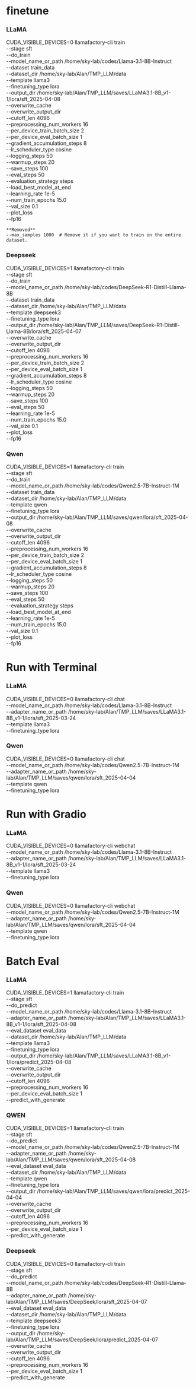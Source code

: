 # finetune 
### LLaMA
CUDA_VISIBLE_DEVICES=0 llamafactory-cli train \
    --stage sft \
    --do_train \
    --model_name_or_path /home/sky-lab/codes/Llama-3.1-8B-Instruct \
    --dataset train_data\
    --dataset_dir /home/sky-lab/Alan/TMP_LLM/data \
    --template llama3 \
    --finetuning_type lora \
    --output_dir /home/sky-lab/Alan/TMP_LLM/saves/LLaMA3.1-8B_v1-1/lora/sft_2025-04-08 \
    --overwrite_cache \
    --overwrite_output_dir \
    --cutoff_len 4096 \
    --preprocessing_num_workers 16 \
    --per_device_train_batch_size 2 \
    --per_device_eval_batch_size 1 \
    --gradient_accumulation_steps 8 \
    --lr_scheduler_type cosine \
    --logging_steps 50 \
    --warmup_steps 20 \
    --save_steps 100 \
    --eval_steps 50 \
    --evaluation_strategy steps \
    --load_best_model_at_end \
    --learning_rate 1e-5 \
    --num_train_epochs 15.0 \
    --val_size 0.1 \
    --plot_loss \
    --fp16


    **Removed**
    --max_samples 1000  # Remove it if you want to train on the entire dataset.
 
### Deepseek
CUDA_VISIBLE_DEVICES=1 llamafactory-cli train \
    --stage sft \
    --do_train \
    --model_name_or_path /home/sky-lab/codes/DeepSeek-R1-Distill-Llama-8B \
    --dataset train_data \
    --dataset_dir /home/sky-lab/Alan/TMP_LLM/data \
    --template deepseek3 \
    --finetuning_type lora \
    --output_dir /home/sky-lab/Alan/TMP_LLM/saves/DeepSeek-R1-Distill-Llama-8B/lora/sft_2025-04-07 \
    --overwrite_cache \
    --overwrite_output_dir \
    --cutoff_len 4096 \
    --preprocessing_num_workers 16 \
    --per_device_train_batch_size 2 \
    --per_device_eval_batch_size 1 \
    --gradient_accumulation_steps 8 \
    --lr_scheduler_type cosine \
    --logging_steps 50 \
    --warmup_steps 20 \
    --save_steps 100 \
    --eval_steps 50 \
    --learning_rate 1e-5 \
    --num_train_epochs 15.0 \
    --val_size 0.1 \
    --plot_loss \
    --fp16

### Qwen
CUDA_VISIBLE_DEVICES=1 llamafactory-cli train \
    --stage sft \
    --do_train \
    --model_name_or_path /home/sky-lab/codes/Qwen2.5-7B-Instruct-1M \
    --dataset train_data \
    --dataset_dir /home/sky-lab/Alan/TMP_LLM/data \
    --template qwen  \
    --finetuning_type lora \
    --output_dir /home/sky-lab/Alan/TMP_LLM/saves/qwen/lora/sft_2025-04-08 \
    --overwrite_cache \
    --overwrite_output_dir \
    --cutoff_len 4096 \
    --preprocessing_num_workers 16 \
    --per_device_train_batch_size 2 \
    --per_device_eval_batch_size 1 \
    --gradient_accumulation_steps 8 \
    --lr_scheduler_type cosine \
    --logging_steps 50 \
    --warmup_steps 20 \
    --save_steps 100 \
    --eval_steps 50 \
    --evaluation_strategy steps \
    --load_best_model_at_end \
    --learning_rate 1e-5 \
    --num_train_epochs 15.0 \
    --val_size 0.1 \
    --plot_loss \
    --fp16



# Run with Terminal
### LLaMA
CUDA_VISIBLE_DEVICES=0 llamafactory-cli chat \
    --model_name_or_path /home/sky-lab/codes/Llama-3.1-8B-Instruct \
    --adapter_name_or_path /home/sky-lab/Alan/TMP_LLM/saves/LLaMA3.1-8B_v1-1/lora/sft_2025-03-24  \
    --template llama3 \
    --finetuning_type lora

### Qwen
CUDA_VISIBLE_DEVICES=0 llamafactory-cli chat \
    --model_name_or_path /home/sky-lab/codes/Qwen2.5-7B-Instruct-1M \
    --adapter_name_or_path /home/sky-lab/Alan/TMP_LLM/saves/qwen/lora/sft_2025-04-04  \
    --template qwen \
    --finetuning_type lora

# Run with Gradio
### LLaMA
CUDA_VISIBLE_DEVICES=0 llamafactory-cli webchat \
    --model_name_or_path /home/sky-lab/codes/Llama-3.1-8B-Instruct \
    --adapter_name_or_path /home/sky-lab/Alan/TMP_LLM/saves/LLaMA3.1-8B_v1-1/lora/sft_2025-03-24  \
    --template llama3 \
    --finetuning_type lora

### Qwen
CUDA_VISIBLE_DEVICES=0 llamafactory-cli webchat \
    --model_name_or_path /home/sky-lab/codes/Qwen2.5-7B-Instruct-1M \
    --adapter_name_or_path /home/sky-lab/Alan/TMP_LLM/saves/qwen/lora/sft_2025-04-04  \
    --template qwen \
    --finetuning_type lora

# Batch Eval
### LLaMA
CUDA_VISIBLE_DEVICES=1 llamafactory-cli train \
    --stage sft \
    --do_predict \
    --model_name_or_path /home/sky-lab/codes/Llama-3.1-8B-Instruct \
    --adapter_name_or_path /home/sky-lab/Alan/TMP_LLM/saves/LLaMA3.1-8B_v1-1/lora/sft_2025-04-08  \
    --eval_dataset eval_data \
    --dataset_dir /home/sky-lab/Alan/TMP_LLM/data \
    --template llama3 \
    --finetuning_type lora \
    --output_dir /home/sky-lab/Alan/TMP_LLM/saves/LLaMA3.1-8B_v1-1/lora/predict_2025-04-08 \
    --overwrite_cache \
    --overwrite_output_dir \
    --cutoff_len 4096 \
    --preprocessing_num_workers 16 \
    --per_device_eval_batch_size 1 \
    --predict_with_generate

### QWEN
CUDA_VISIBLE_DEVICES=1 llamafactory-cli train \
    --stage sft \
    --do_predict \
    --model_name_or_path /home/sky-lab/codes/Qwen2.5-7B-Instruct-1M \
    --adapter_name_or_path /home/sky-lab/Alan/TMP_LLM/saves/qwen/lora/sft_2025-04-08  \
    --eval_dataset eval_data \
    --dataset_dir /home/sky-lab/Alan/TMP_LLM/data \
    --template qwen \
    --finetuning_type lora \
    --output_dir /home/sky-lab/Alan/TMP_LLM/saves/qwen/lora/predict_2025-04-04 \
    --overwrite_cache \
    --overwrite_output_dir \
    --cutoff_len 4096 \
    --preprocessing_num_workers 16 \
    --per_device_eval_batch_size 1 \
    --predict_with_generate

### Deepseek
CUDA_VISIBLE_DEVICES=0 llamafactory-cli train \
    --stage sft \
    --do_predict \
    --model_name_or_path /home/sky-lab/codes/DeepSeek-R1-Distill-Llama-8B \
    --adapter_name_or_path /home/sky-lab/Alan/TMP_LLM/saves/DeepSeek/lora/sft_2025-04-07  \
    --eval_dataset eval_data \
    --dataset_dir /home/sky-lab/Alan/TMP_LLM/data \
    --template deepseek3 \
    --finetuning_type lora \
    --output_dir /home/sky-lab/Alan/TMP_LLM/saves/DeepSeek/lora/predict_2025-04-07  \
    --overwrite_cache \
    --overwrite_output_dir \
    --cutoff_len 4096 \
    --preprocessing_num_workers 16 \
    --per_device_eval_batch_size 1 \
    --predict_with_generate